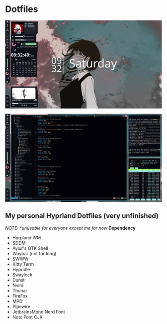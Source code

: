 # Dotfiles
![Desktop Clean](https://github.com/CooperGTe/dotfiles/blob/main/image/desktop.png?raw=true)

![Desktop Busy](https://github.com/CooperGTe/dotfiles/blob/main/image/compact.png?raw=true)
## My personal Hyprland Dotfiles (very unfinished)
_NOTE: *unusable for everyone except me for now_
**Dependency**
- Hyrpland WM
- SDDM
- Aylur's GTK Shell
- Waybar (not for long)
- SWWW
- Kitty Term
- Hypridle
- Swaylock
- Dunst
- Nvim
- Thunar
- FireFox
- MPD
- Pipewire
- JetbrainsMono Nerd Font
- Noto Font CJK
